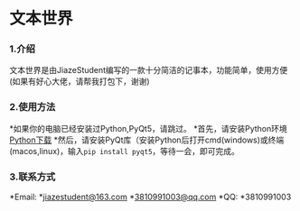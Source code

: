 # 文本世界
### 1.介绍
文本世界是由JiazeStudent编写的一款十分简洁的记事本，功能简单，使用方便(如果有好心大佬，请帮我打包下，谢谢)

### 2.使用方法
*如果你的电脑已经安装过Python,PyQt5，请跳过。
*首先，请安装Python环境[Python下载](http://python.org)
*然后，请安装PyQt库（安装Python后打开cmd(windows)或终端(macos,linux)，输入`pip install pyqt5`，等待一会，即可完成。

### 3.联系方式
*Email:
*jiazestudent@163.com
*3810991003@qq.com
*QQ:
*3810991003
